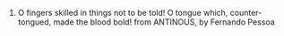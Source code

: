 1.  O fingers skilled in things not to be told!
    O tongue which, counter-tongued, made the blood bold!
    from ANTINOUS, by Fernando Pessoa


 


